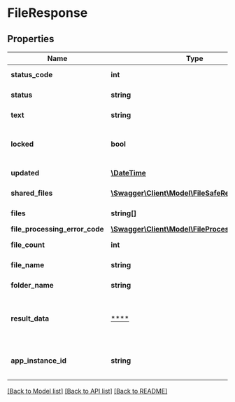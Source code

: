 # FileResponse

## Properties
Name | Type | Description | Notes
------------ | ------------- | ------------- | -------------
**status_code** | **int** | Get or set StatusCode | [optional] 
**status** | **string** | Get or set Status | [optional] 
**text** | **string** | Get or set Text | [optional] 
**locked** | **bool** | Get or set Document locked with password | [optional] 
**updated** | [**\DateTime**](\DateTime.md) | Last updated | [optional] 
**shared_files** | [**\Swagger\Client\Model\FileSafeResult[]**](FileSafeResult.md) | Get or set Files | [optional] 
**files** | **string[]** | Get or set Files | [optional] 
**file_processing_error_code** | [**\Swagger\Client\Model\FileProcessingErrorCode**](FileProcessingErrorCode.md) |  | [optional] 
**file_count** | **int** | Get count of files | [optional] 
**file_name** | **string** | Get or set FileName | [optional] 
**folder_name** | **string** | Get or set FolderName | [optional] 
**result_data** | [****](.md) | Data displaying on file processing result page | [optional] 
**app_instance_id** | **string** | Instance id where is processing located | [optional] 

[[Back to Model list]](../../README.md#documentation-for-models) [[Back to API list]](../../README.md#documentation-for-api-endpoints) [[Back to README]](../../README.md)

